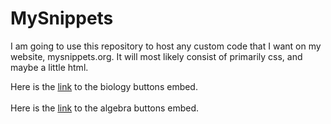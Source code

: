 # MySnippets
I am going to use this repository to host any custom code that I want on my website, mysnippets.org. It will most likely consist of primarily css, and maybe a little html.

Here is the [link](https://jackrgilmore.github.io/MySnippets/bio_buttons.html) to the biology buttons embed. <br></br>
Here is the [link](https://jackrgilmore.github.io/MySnippets/alg_buttons.html) to the algebra buttons embed.
